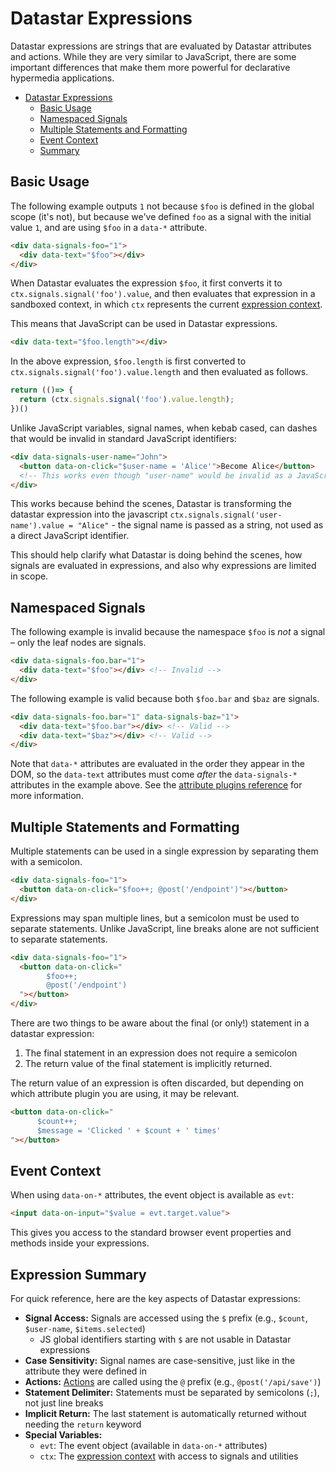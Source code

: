 # Datastar Expressions

Datastar expressions are strings that are evaluated by Datastar attributes and actions. While they are very similar to JavaScript, there are some important differences that make them more powerful for declarative hypermedia applications.

- [Datastar Expressions](#datastar-expressions)
  - [Basic Usage](#basic-usage)
  - [Namespaced Signals](#namespaced-signals)
  - [Multiple Statements and Formatting](#multiple-statements-and-formatting)
  - [Event Context](#event-context)
  - [Summary](#expression-summary)


## Basic Usage

The following example outputs `1` not because `$foo` is defined in the global scope (it's not), but because we've defined `foo` as a signal with the initial value `1`, and are using `$foo` in a `data-*` attribute.

```html
<div data-signals-foo="1">
  <div data-text="$foo"></div>
</div>
```

When Datastar evaluates the expression `$foo`, it first converts it to `ctx.signals.signal('foo').value`, and then evaluates that expression in a sandboxed context, in which `ctx` represents the current [expression context](/reference/expression_context). 

This means that JavaScript can be used in Datastar expressions.

```html
<div data-text="$foo.length"></div>
```

In the above expression, `$foo.length` is first converted to `ctx.signals.signal('foo').value.length` and then evaluated as follows.

```js
return (()=> {
  return (ctx.signals.signal('foo').value.length);
})()
```

Unlike JavaScript variables, signal names, when kebab cased, can dashes that would be invalid in standard JavaScript identifiers:

```html
<div data-signals-user-name="John">
  <button data-on-click="$user-name = 'Alice'">Become Alice</button>
  <!-- This works even though "user-name" would be invalid as a JavaScript variable -->
</div>
```

This works because behind the scenes, Datastar is transforming the datastar expression into the javascript `ctx.signals.signal('user-name').value = "Alice"` - the signal name is passed as a string, not used as a direct JavaScript identifier.

This should help clarify what Datastar is doing behind the scenes, how signals are evaluated in expressions, and also why expressions are limited in scope.

## Namespaced Signals

The following example is invalid because the namespace `$foo` is _not_ a signal – only the leaf nodes are signals.

```html
<div data-signals-foo.bar="1">
  <div data-text="$foo"></div> <!-- Invalid -->
</div>
```

The following example is valid because both `$foo.bar` and `$baz` are signals.

```html
<div data-signals-foo.bar="1" data-signals-baz="1">
  <div data-text="$foo.bar"></div> <!-- Valid -->
  <div data-text="$baz"></div> <!-- Valid -->
</div>
```

Note that `data-*` attributes are evaluated in the order they appear in the DOM, so the `data-text` attributes must come _after_ the `data-signals-*` attributes in the example above. See the [attribute plugins reference](/reference/attribute_plugins) for more information.

## Multiple Statements and Formatting

Multiple statements can be used in a single expression by separating them with a semicolon.

```html
<div data-signals-foo="1">
  <button data-on-click="$foo++; @post('/endpoint')"></button>
</div>
```

Expressions may span multiple lines, but a semicolon must be used to separate statements. Unlike JavaScript, line breaks alone are not sufficient to separate statements.

```html
<div data-signals-foo="1">
  <button data-on-click="
        $foo++; 
        @post('/endpoint')
  "></button>
</div>
```

There are two things to be aware about the final (or only!) statement in a datastar expression:

1. The final statement in an expression does not require a semicolon
2. The return value of the final statement is implicitly returned.

The return value of an expression is often discarded, but depending on which attribute plugin you are using, it may be relevant.

```html
<button data-on-click="
      $count++;
      $message = 'Clicked ' + $count + ' times'
"></button>
```

## Event Context

When using `data-on-*` attributes, the event object is available as `evt`:

```html
<input data-on-input="$value = evt.target.value">
```

This gives you access to the standard browser event properties and methods inside your expressions.

## Expression Summary

For quick reference, here are the key aspects of Datastar expressions:

- **Signal Access:** Signals are accessed using the `$` prefix (e.g., `$count`, `$user-name`, `$items.selected`)
  - JS global identifiers starting with `$` are not usable in Datastar expressions
- **Case Sensitivity:** Signal names are case-sensitive, just like in the attribute they were defined in
- **Actions:** [Actions](/reference/overview#action-plugins) are called using the `@` prefix (e.g., `@post('/api/save')`)
- **Statement Delimiter:** Statements must be separated by semicolons (`;`), not just line breaks
- **Implicit Return:** The last statement is automatically returned without needing the `return` keyword
- **Special Variables:**
  - `evt`: The event object (available in `data-on-*` attributes)
  - `ctx`: The [expression context](/reference/expression_context) with access to signals and utilities
